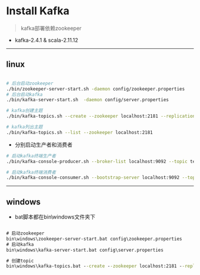# Install Kafka
> kafka部署依赖zookeeper



- kafka-2.4.1 & scala-2.11.12
---

## linux
```sh

# 后台启动zookeeper
./bin/zookeeper-server-start.sh -daemon config/zookeeper.properties
# 后台启动kafka
./bin/kafka-server-start.sh  -daemon config/server.properties

# kafka创建主题
./bin/kafka-topics.sh --create --zookeeper localhost:2181 --replication-factor 1 --partitions 1 --topic test

# kafka列出主题
./bin/kafka-topics.sh --list --zookeeper localhost:2181
```

- 分别启动生产者和消费者
```sh
# 启动kafka终端生产者
./bin/kafka-console-producer.sh --broker-list localhost:9092 --topic test

# 启动kafka终端消费者
./bin/kafka-console-consumer.sh --bootstrap-server localhost:9092 --topic test --from-beginning

```

---
## windows

- bat脚本都在bin\windows文件夹下

```bat

# 启动zookeeper
bin\windows\zookeeper-server-start.bat config\zookeeper.properties
# 启动kafka
bin\windows\kafka-server-start.bat config\server.properties

# 创建topic
bin\windows\kafka-topics.bat --create --zookeeper localhost:2181 --replication-factor 1 --partitions 1 --topic topic

```
